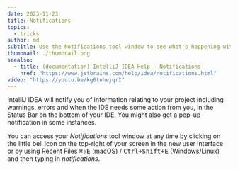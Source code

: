```yaml
---
date: 2023-11-23
title: Notifications
topics:
  - tricks
author: md
subtitle: Use the Notifications tool window to see what's happening with your project.
thumbnail: ./thumbnail.png
seealso:
  - title: (documentation) IntelliJ IDEA Help - Notifications
    href: "https://www.jetbrains.com/help/idea/notifications.html"
video: "https://youtu.be/kg6tnhejqrI"
---
```


IntelliJ IDEA will notify you of information relating to your project including warnings, errors and when the IDE needs some action from you, in the Status Bar on the bottom of your IDE. You might also get a pop-up notification in some instances.

You can access your _Notifications_ tool window at any time by clicking on the little bell icon on the top-right of your screen in the new user interface or by using Recent Files <kbd>⌘⇧E</kbd> (macOS) / <kbd>Ctrl+Shift+E</kbd> (Windows/Linux) and then typing in _notifications_.
